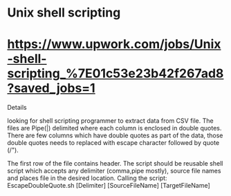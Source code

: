 # Unix shell scripting
# https://www.upwork.com/jobs/Unix-shell-scripting_%7E01c53e23b42f267ad8?saved_jobs=1

Details

looking for shell scripting programmer to extract data from CSV file.
The files are Pipe(|) delimited where each column is enclosed in double quotes. There are few columns which have double quotes as part of the data, those double quotes needs to replaced with escape character followed by quote (/"). 

The first row of the file contains header.
The script should be reusable shell script which accepts any delimiter (comma,pipe mostly), source file names and places file in the desired location.
Calling the script: EscapeDoubleQuote.sh [Delimiter] [SourceFileName] [TargetFileName]
